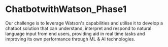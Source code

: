 # ChatbotwithWatson_Phase1
Our challenge is to leverage Watson's capabilities and utilise it to develop a chatbot solution that can understand, interpret and respond to natural language input from end users, providing aid in real time tasks and improving its own performance through ML & AI technologies.
